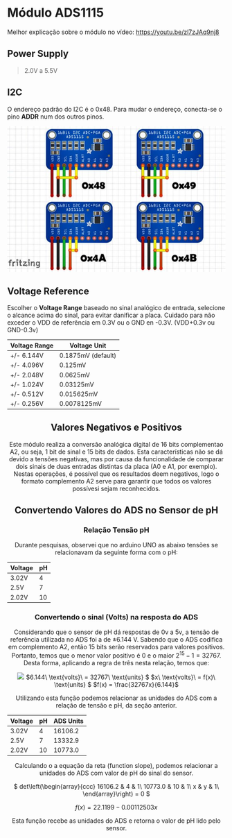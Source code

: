 # Módulo ADS1115

Melhor explicação sobre o módulo no vídeo: https://youtu.be/zl7zJAq9nj8


## Power Supply

> 2.0V a 5.5V

## I2C 

O endereço padrão do I2C é o 0x48. Para mudar o endereço, conecta-se o pino **ADDR** num dos outros pinos.

![](ADS1115-Addr.jpg)

## Voltage Reference

Escolher o **Voltage Range** baseado no sinal analógico de entrada, selecione o alcance acima do sinal, para evitar danificar a placa. Cuidado para não exceder o VDD de referência em 0.3V ou o GND en -0.3V. (VDD+0.3v ou GND-0.3v)
<center>

|Voltage Range|Voltage Unit|
|-|-|
|+/- 6.144V | 0.1875mV (default)|
|+/- 4.096V | 0.125mV|
|+/- 2.048V | 0.0625mV|
|+/- 1.024V | 0.03125mV|
|+/- 0.512V | 0.015625mV|
|+/- 0.256V | 0.0078125mV|

## Valores Negativos e Positivos

Este módulo realiza a conversão analógica digital de 16 bits complementao A2, ou seja, 1 bit de sinal e 15 bits de dados. Esta características não se dá devido a tensões negativas, mas por causa da funcionalidade de comparar dois sinais de duas entradas distintas da placa (A0 e A1, por exemplo). Nestas operações, é possível que os resultados deem negativos, logo o formato complemento A2 serve para garantir que todos os valores possívesi sejam reconhecidos.

## Convertendo Valores do ADS no Sensor de pH
<center>

### Relação Tensão pH
Durante pesquisas, observei que no arduino UNO as abaixo tensões se relacionavam da seguinte forma com o pH:

|Voltage|pH|
|-|-|
|3.02V|4|
|2.5V|7|
|2.02V|10|

### Convertendo o sinal (Volts) na resposta do ADS

Considerando que o sensor de pH dá respostas de 0v a 5v, a tensão de referência utilizada no ADS foi a de $\pm 6.144$  V. Sabendo que o ADS codifica em complemento A2, então 15 bits serão reservados para valores positivos. Portanto, temos que o menor valor positivo é $0$ e o maior $2^{15}-1 = 32767$. Desta forma, aplicando a regra de três nesta relação, temos que:

<img src="https://render.githubusercontent.com/render/math?math=6.144\ \text{volts}\ = 32767\ \text{units}">
$6.144\ \text{volts}\ = 32767\ \text{units}  $
$x\ \text{volts}\ = f(x)\ \text{units}  $
$f(x) = \frac{32767x}{6.144}$

Utilizando esta função podemos relacionar as unidades do ADS com a relação de tensão e pH, da seção anterior.

|Voltage|pH|ADS Units|
|-|-|-|
|3.02V|4|16106.2|
|2.5V|7|13332.9|
|2.02V|10|10773.0|

Calculando o a equação da reta (function slope), podemos relacionar a unidades do ADS com valor de pH do sinal do sensor.

$
det\left(\begin{array}{ccc} 
16106.2 & 4  & 1\\
10773.0 & 10 & 1\\
x & y & 1\\
\end{array}\right) = 0
$ 

$f(x) = 22.1199 - 0.00112503 x$

Esta função recebe as unidades do ADS e retorna o valor de pH lido pelo sensor.
